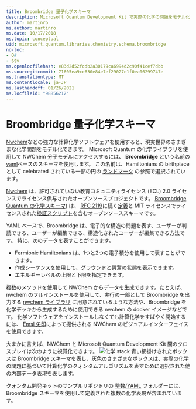 ```yaml
---
title: Broombridge 量子化学スキーマ
description: Microsoft Quantum Development Kit で実際の化学の問題をモデル化するために使用される Broombridge quantum の化学スキーマの概要。
author: martinro
ms.author: martinro
ms.date: 10/17/2018
ms.topic: conceptual
uid: microsoft.quantum.libraries.chemistry.schema.broombridge
no-loc:
- Q#
- $$v
ms.openlocfilehash: e83d2d52fcdb2a30179ca6994d2c90f41cef7dbb
ms.sourcegitcommit: 71605ea9cc630e84e7ef29027e1f0ea06299747e
ms.translationtype: MT
ms.contentlocale: ja-JP
ms.lasthandoff: 01/26/2021
ms.locfileid: "98856212"
---
```

# <a name="broombridge-quantum-chemistry-schema"></a>Broombridge 量子化学スキーマ # 

[Nwchem](http://www.nwchem-sw.org/)などの強力な計算化学ソフトウェアを使用すると、現実世界のさまざまな化学問題をモデル化できます。 Microsoft Quantum の化学ライブラリを使用して NWChem 分子モデルにアクセスするには、 **Broombridge** という名前の [yaml](https://en.wikipedia.org/wiki/YAML)ベースのスキーマを使用します。 この名前は、Hamiltonians の birthplace として celebrated されている一部の円の [ランドマーク](https://en.wikipedia.org/wiki/Broom_Bridge) の参照で選択されています。 

[Nwchem](https://github.com/nwchemgit/nwchem) は、許可されていない教育コミュニティライセンス (ECL) 2.0 ライセンスでライセンス供与されたオープンソースプロジェクトです。 [Broombridge Quantum の化学スキーマ](https://docs.microsoft.com/quantum/libraries/chemistry/schema/spec_v_0_2)) は、 [RFC 2119](https://tools.ietf.org/html/rfc2119)に続く[定義](https://raw.githubusercontent.com/Microsoft/Quantum/master/Chemistry/Schema/broombridge-0.1.schema.json)と MIT ライセンスでライセンスされた[検証スクリプト](https://raw.githubusercontent.com/Microsoft/Quantum/master/Chemistry/Schema/validator.py)を含むオープンソーススキーマです。 

YAML ベースで、Broombridge は、電子的な構造の問題を表す、ユーザーが判読できる、ユーザーが編集できる、構造化されたユーザーが編集できる方法です。 特に、次のデータを表すことができます。
- Fermionic Hamiltonians は、1つと2つの電子積分を使用して表すことができます。
- 作成シーケンスを使用して、グラウンドと興奮の状態を表示できます。
- エネルギーレベルの上限と下限を指定できます。

複数のメソッドを使用して NWChem からデータを生成できます。たとえば、nwchem のフルインストールを使用して、実行の一部として Broombridge を出力する [nwchem ライブラリ](https://github.com/nwchemgit/nwchem/tree/master/QA/chem_library_tests) に用意されているような方法や、Broombridge を化学デッキから生成するために使用できる nwchem の docker イメージなどです。 化学ソフトウェアをインストールしなくても計算化学をすばやく開始するには、 [Emsl 矢印](https://arrows.emsl.pnnl.gov/api/qsharp_chem)によって提供される NWChem のビジュアルインターフェイスを使用できます。

大まかに言えば、NWChem と Microsoft Quantum Development Kit 間のクロスプレイは次のように視覚化できます。 ![ 化学 stack ](~/media/broombridge.png) 青い網掛けされたボックスは Broombridge スキーマを表し、灰色のさまざまなボックスは、実際の化学の問題に基づいて計算化学のクォンタムアルゴリズムを表すために選択された他の内部データ表現を表します。

クォンタム開発キットのサンプルリポジトリの [整数/YAML](https://github.com/microsoft/Quantum/tree/master/samples/chemistry/IntegralData/YAML) フォルダーには、Broombridge スキーマを使用して定義された複数の化学表現が含まれています。
